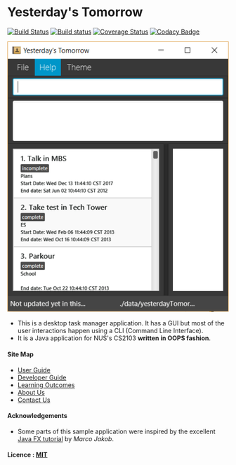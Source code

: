 # Yesterday's Tomorrow

[![Build Status](https://travis-ci.org/CS2103JAN2017-F11-B3/main.svg?branch=master)](https://travis-ci.org/CS2103JAN2017-F11-B3/main)
[![Build status](https://ci.appveyor.com/api/projects/status/sw7a0eg4w23wa40l/branch/master?svg=true)](https://ci.appveyor.com/project/SmartyMJ/main/branch/master)
[![Coverage Status](https://coveralls.io/repos/github/CS2103JAN2017-F11-B3/main/badge.svg?branch=master)](https://coveralls.io/github/CS2103JAN2017-F11-B3/main?branch=master)
[![Codacy Badge](https://api.codacy.com/project/badge/Grade/05df86f5cd9f47faa3dfb9e84c2364f2)](https://www.codacy.com/app/SmartyMJ/main?utm_source=github.com&amp;utm_medium=referral&amp;utm_content=CS2103JAN2017-F11-B3/main&amp;utm_campaign=Badge_Grade)

<img src="docs/images/Ui.png" width="600"><br>

* This is a desktop task manager application. It has a GUI but most of the user interactions happen using
  a CLI (Command Line Interface).
* It is a Java application for NUS's CS2103 **written in OOPS fashion**.

#### Site Map
* [User Guide](docs/UserGuide.md)
* [Developer Guide](docs/DeveloperGuide.md)
* [Learning Outcomes](docs/LearningOutcomes.md)
* [About Us](docs/AboutUs.md)
* [Contact Us](docs/ContactUs.md)


#### Acknowledgements

* Some parts of this sample application were inspired by the excellent
  [Java FX tutorial](http://code.makery.ch/library/javafx-8-tutorial/) by *Marco Jakob*.


#### Licence : [MIT](LICENSE)
